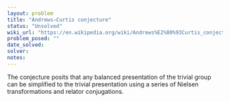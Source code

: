 ```yaml
---
layout: problem
title: "Andrews–Curtis conjecture"
status: "Unsolved"
wiki_url: "https://en.wikipedia.org/wiki/Andrews%E2%80%93Curtis_conjecture"
problem_posed: ""
date_solved:
solver:
notes:
---
```

The conjecture posits that any balanced presentation of the trivial group can be simplified to the trivial presentation using a series of Nielsen transformations and relator conjugations.